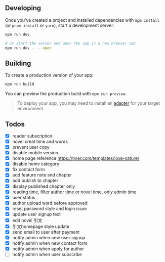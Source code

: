 ## Developing

Once you've created a project and installed dependencies with `npm install` (or `pnpm install` or `yarn`), start a development server:

```bash
npm run dev

# or start the server and open the app in a new browser tab
npm run dev -- --open
```

## Building

To create a production version of your app:

```bash
npm run build
```

You can preview the production build with `npm run preview`.

> To deploy your app, you may need to install an [adapter](https://svelte.dev/docs/kit/adapters) for your target environment.


## Todos
- [x] reader subscription
- [x] novel creat time and words
- [x] prevent user copy
- [x] disable mobile version
- [x] home page reference https://tyler.com/templates/love-nature/
- [x] disable home category
- [x] fix contact form
- [x] add feature note and chapter
- [x] add publish to chapter
- [x] display published chapter only
- [x] reading time, filter author time or novel time, only admin time
- [x] user status
- [x] author upload word before approved
- [x] reset password style and login issue
- [x] update user signup text
- [x] edit novel 引文
- [x] 引文homepage style update
- [x] send email to user after payment
- [x] notify admin when new user signup
- [x] notify admin when new contact form
- [x] notify admin when apply for author
- [ ] notify admin when user subscribe